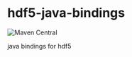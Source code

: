 # hdf5-java-bindings
![Maven Central](https://maven-badges.herokuapp.com/maven-central/org.broadinstitute/hdf5-java-bindings/badge.svg)

java bindings for hdf5
